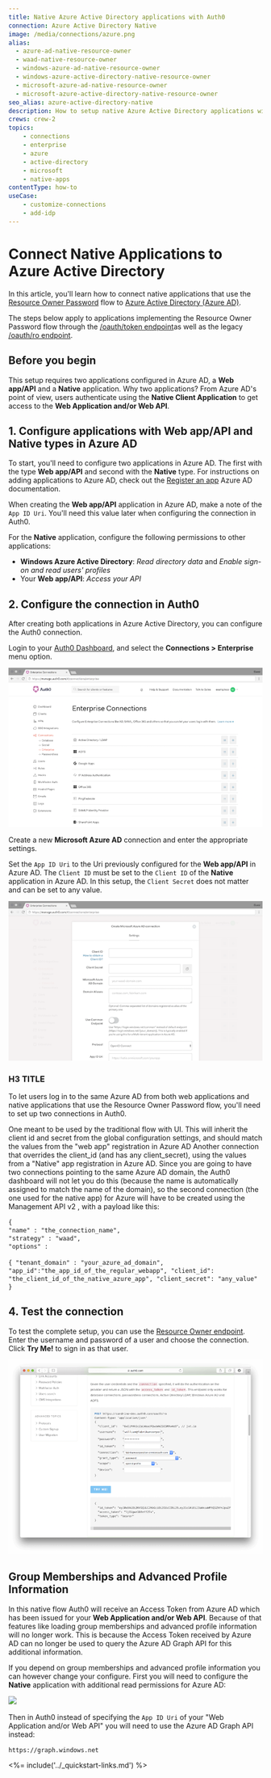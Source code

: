 ```yaml
---
title: Native Azure Active Directory applications with Auth0
connection: Azure Active Directory Native
image: /media/connections/azure.png
alias:
  - azure-ad-native-resource-owner
  - waad-native-resource-owner
  - windows-azure-ad-native-resource-owner
  - windows-azure-active-directory-native-resource-owner
  - microsoft-azure-ad-native-resource-owner
  - microsoft-azure-active-directory-native-resource-owner
seo_alias: azure-active-directory-native
description: How to setup native Azure Active Directory applications with Auth0 for a Resource Owner.
crews: crew-2
topics:
    - connections
    - enterprise
    - azure
    - active-directory
    - microsoft
    - native-apps
contentType: how-to
useCase:
    - customize-connections
    - add-idp
---
```


# Connect Native Applications to Azure Active Directory

In this article, you'll learn how to connect native applications that use the [Resource Owner Password](/docs/api-auth/grant/password) flow to [Azure Active Directory (Azure AD)](https://docs.microsoft.com/en-us/azure/active-directory/).

The steps below apply to applications implementing the Resource Owner Password flow through the [/oauth/token endpoint](/api/authentication?http#resource-owner-password)as well as the legacy [/oauth/ro endpoint](/api/authentication?http#resource-owner).

## Before you begin

This setup requires two applications configured in Azure AD, a **Web app/API** and a **Native** application. Why two applications? From Azure AD's point of view, users authenticate using the **Native Client Application** to get access to the **Web Application and/or Web API**.



## 1. Configure applications with Web app/API and Native types in Azure AD

To start, you'll need to configure two applications in Azure AD. The first with the type **Web app/API** and second with the **Native** type. For instructions on adding applications to Azure AD, check out the [Register an app](https://docs.microsoft.com/en-us/azure/active-directory/develop/quickstart-v1-add-azure-ad-app) Azure AD documentation.

When creating the **Web app/API** application in Azure AD, make a note of the `App ID Uri`. You'll need this value later when configuring the connection in Auth0.

For the **Native** application, configure the following permissions to other applications:

- **Windows Azure Active Directory**: *Read directory data* and *Enable sign-on and read users' profiles*
- Your **Web app/API**: *Access your API*

## 2. Configure the connection in Auth0

After creating both applications in Azure Active Directory, you can configure the Auth0 connection.

Login to your [Auth0 Dashboard](${manage_url}), and select the **Connections > Enterprise** menu option. 

![Add connection](/media/articles/connections/enterprise/azure-active-directory/enterprise-connections.png)

Create a new **Microsoft Azure AD** connection and enter the appropriate settings.

Set the `App ID Uri` to the Uri previously configured for the **Web app/API** in Azure AD. The `Client ID` must be set to the `Client ID` of the **Native** application in Azure AD. In this setup, the `Client Secret` does not matter and can be set to any value.

![Dashboard Config](/media/articles/connections/enterprise/azure-active-directory/create-azure-ad-connection.png)

### H3 TITLE

To let users log in to the same Azure AD from both web applications and native applications that use the Resource Owner Password flow, you'll need to set up two connections in Auth0.

One meant to be used by the traditional flow with UI. This will inherit the client id and secret from the global configuration settings, and should match the values from the "web app" registration in Azure AD
Another connection that overrides the client_id (and has any client_secret), using the values from a "Native" app registration in Azure AD.
Since you are going to have two connections pointing to the same Azure AD domain, the Auth0 dashboard will not let you do this (because the name is automatically assigned to match the name of the domain), so the second connection (the one used for the native app) for Azure will have to be created using the Management API v2 , with a payload like this:

```
{
"name" : "the_connection_name",
"strategy" : "waad",
"options" :

{ "tenant_domain" : "your_azure_ad_domain", "app_id":"the_app_id_of_the_regular_webapp", "client_id": "the_client_id_of_the_native_azure_app", "client_secret": "any_value" }
```


## 4. Test the connection

To test the complete setup, you can use the [Resource Owner endpoint](/api/authentication/reference#resource-owner). Enter the username and password of a user and choose the connection. Click **Try Me!** to sign in as that user.

![](/media/articles/connections/enterprise/azure-active-directory/azure-active-directory-login.png)

## Group Memberships and Advanced Profile Information

In this native flow Auth0 will receive an Access Token from Azure AD which has been issued for your **Web Application and/or Web API**. Because of that features like loading group memberships and advanced profile information will no longer work. This is because the Access Token received by Azure AD can no longer be used to query the Azure AD Graph API for this additional information.

If you depend on group memberships and advanced profile information you can however change your configure. First you will need to configure the **Native** application with additional read permissions for Azure AD:

![](/media/articles/connections/enterprise/azure-active-directory/azure-ad-native-permissions.png)

Then in Auth0 instead of specifying the `App ID Uri` of your "Web Application and/or Web API" you will need to use the Azure AD Graph API instead:

```
https://graph.windows.net
```

<%= include('../_quickstart-links.md') %>
